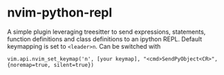 # nvim-python-repl
A simple plugin leveraging treesitter to send expressions, statements, function definitions and class definitions to an ipython REPL. 
Default keymapping is set to `<leader>n`. Can be switched with 

```vim.api.nvim_set_keymap('n', [your keymap], "<cmd>SendPyObject<CR>", {noremap=true, silent=true})```
